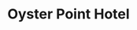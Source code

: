 ---
title: Oyster Point Hotel
location: Red Bank, NJ
description: The Oyster Point Hotel - Stefanie & Christopher - Wedding Trailer
link: https://player.vimeo.com/video/164591370?color=26a69a&title=0&byline=0&portrait=0
thumb: oyster-point-hotel.jpg
---